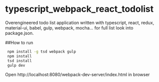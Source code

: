 # typescript_webpack_react_todolist
Overengineered todo list application written with typescript, react, redux, material-ui, babel, gulp, webpack, mocha... for full list look into package.json.

##How to run
```sh
 npm install -g tsd webpack gulp
 npm install
 tsd install
 gulp dev
```

Open http://localhost:8080/webpack-dev-server/index.html in browser
